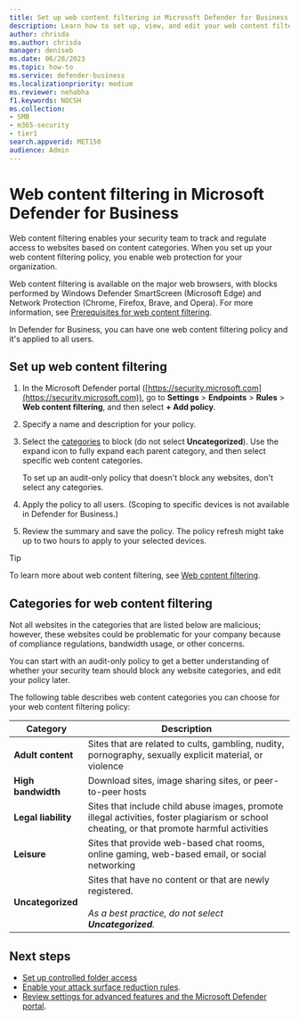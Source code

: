 ```yaml
---
title: Set up web content filtering in Microsoft Defender for Business
description: Learn how to set up, view, and edit your web content filtering policy in Microsoft Defender for Business.
author: chrisda
ms.author: chrisda
manager: deniseb
ms.date: 06/28/2023
ms.topic: how-to
ms.service: defender-business
ms.localizationpriority: medium
ms.reviewer: nehabha
f1.keywords: NOCSH
ms.collection:
- SMB
- m365-security
- tier1
search.appverid: MET150
audience: Admin
---
```


# Web content filtering in Microsoft Defender for Business

Web content filtering enables your security team to track and regulate access to websites based on content categories. When you set up your web content filtering policy, you enable web protection for your organization.

Web content filtering is available on the major web browsers, with blocks performed by Windows Defender SmartScreen (Microsoft Edge) and Network Protection (Chrome, Firefox, Brave, and Opera). For more information, see [Prerequisites for web content filtering](/defender-endpoint/web-content-filtering#prerequisites).

In Defender for Business, you can have one web content filtering policy and it's applied to all users.

## Set up web content filtering

1. In the Microsoft Defender portal ([https://security.microsoft.com](https://security.microsoft.com)), go to **Settings** > **Endpoints** > **Rules** > **Web content filtering**, and then select **+ Add policy**.

2. Specify a name and description for your policy.

3. Select the [categories](#categories-for-web-content-filtering) to block (do not select **Uncategorized**). Use the expand icon to fully expand each parent category, and then select specific web content categories.

   To set up an audit-only policy that doesn't block any websites, don't select any categories.

4. Apply the policy to all users. (Scoping to specific devices is not available in Defender for Business.)

5. Review the summary and save the policy. The policy refresh might take up to two hours to apply to your selected devices.

> [!TIP]
> To learn more about web content filtering, see [Web content filtering](/defender-endpoint/web-content-filtering).

## Categories for web content filtering

Not all websites in the categories that are listed below are malicious; however, these websites could be problematic for your company because of compliance regulations, bandwidth usage, or other concerns.

You can start with an audit-only policy to get a better understanding of whether your security team should block any website categories, and edit your policy later.

The following table describes web content categories you can choose for your web content filtering policy:

|Category|Description|
|---|---|
|**Adult content**|Sites that are related to cults, gambling, nudity, pornography, sexually explicit material, or violence|
|**High bandwidth**|Download sites, image sharing sites, or peer-to-peer hosts|
|**Legal liability**|Sites that include child abuse images, promote illegal activities, foster plagiarism or school cheating, or that promote harmful activities|
|**Leisure**|Sites that provide web-based chat rooms, online gaming, web-based email, or social networking|
|**Uncategorized**|Sites that have no content or that are newly registered. <br/><br/>*As a best practice, do not select **Uncategorized**.*|

## Next steps

- [Set up controlled folder access](mdb-controlled-folder-access.md)
- [Enable your attack surface reduction rules](mdb-asr.md).
- [Review settings for advanced features and the Microsoft Defender portal](mdb-portal-advanced-feature-settings.md).
